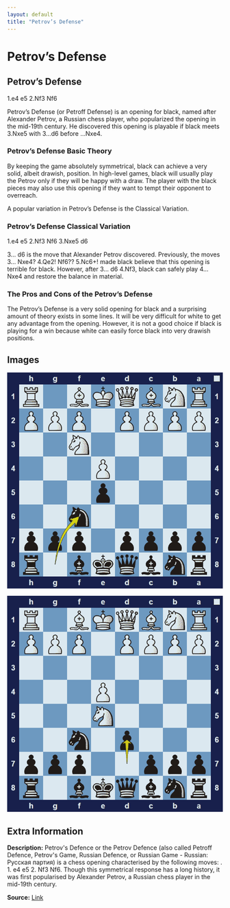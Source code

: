```yaml
---
layout: default
title: "Petrov’s Defense"
---
```



# Petrov’s Defense



## Petrov’s Defense

1.e4 e5 2.Nf3 Nf6

Petrov’s Defense (or Petroff Defense) is an opening for black, named after Alexander Petrov, a Russian chess player, who popularized the opening in the mid-19th century. He discovered this opening is playable if black meets 3.Nxe5 with 3…d6 before …Nxe4.

### Petrov’s Defense Basic Theory

By keeping the game absolutely symmetrical, black can achieve a very solid, albeit drawish, position. In high-level games, black will usually play the Petrov only if they will be happy with a draw. The player with the black pieces may also use this opening if they want to tempt their opponent to overreach.

A popular variation in Petrov’s Defense is the Classical Variation.

### Petrov’s Defense Classical Variation

1.e4 e5 2.Nf3 Nf6 3.Nxe5 d6

3… d6 is the move that Alexander Petrov discovered. Previously, the moves 3… Nxe4? 4.Qe2! Nf6?? 5.Nc6+! made black believe that this opening is terrible for black. However, after 3… d6 4.Nf3, black can safely play 4… Nxe4 and restore the balance in material.

### The Pros and Cons of the Petrov’s Defense

The Petrov’s Defense is a very solid opening for black and a surprising amount of theory exists in some lines. It will be very difficult for white to get any advantage from the opening. However, it is not a good choice if black is playing for a win because white can easily force black into very drawish positions.



## Images

![petrovs-defense](images/petrovs-defense-1.png)

![petrovs-defense](images/petrovs-defense-2.png)



## Extra Information
**Description:** Petrov's Defence or the Petrov Defence (also called Petroff Defence, Petrov's Game, Russian Defence, or Russian Game - Russian: Русская партия) is a chess opening characterised by the following moves: . 1. e4 e5 2. Nf3 Nf6. Though this symmetrical response has a long history, it was first popularised by Alexander Petrov, a Russian chess player in the mid-19th century.

**Source:** [Link](https://en.wikipedia.org/wiki/Petrov's_Defence)
